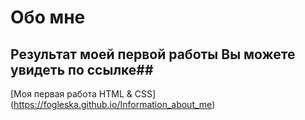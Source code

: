 # Обо мне 

## Результат моей первой работы Вы можете увидеть по ссылке##

[Моя первая работа HTML & CSS] (https://fogleska.github.io/Information_about_me)
